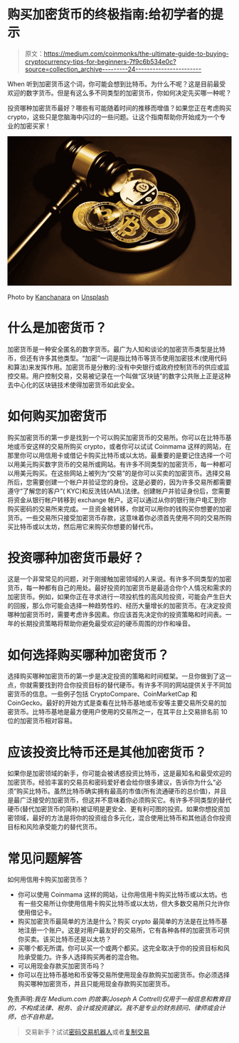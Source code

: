 # 购买加密货币的终极指南:给初学者的提示

> 原文：<https://medium.com/coinmonks/the-ultimate-guide-to-buying-cryptocurrency-tips-for-beginners-7f9c6b534e0c?source=collection_archive---------24----------------------->

‍When 听到加密货币这个词，你可能会想到比特币。为什么不呢？这是目前最受欢迎的数字货币。但是有这么多不同类型的加密货币，你如何决定先买哪一种呢？

投资哪种加密货币最好？哪些有可能随着时间的推移而增值？如果您正在考虑购买 crypto，这些只是您脑海中闪过的一些问题。让这个指南帮助你开始成为一个专业的加密买家！

![](img/c53784fbd33a3c156fb76afd47837109.png)

Photo by [Kanchanara](https://unsplash.com/@kanchanara?utm_source=unsplash&utm_medium=referral&utm_content=creditCopyText) on [Unsplash](https://unsplash.com/s/photos/cryptocurrency?utm_source=unsplash&utm_medium=referral&utm_content=creditCopyText)

# 什么是加密货币？

加密货币是一种安全匿名的数字货币。最广为人知和谈论的加密货币类型是比特币，但还有许多其他类型。“加密”一词是指比特币等货币使用加密技术(使用代码和算法)来发挥作用。加密货币是分散的:没有中央银行或政府控制货币的供应或监控交易。用户控制交易，交易被记录在一个叫做“区块链”的数字公共账上正是这种去中心化的区块链技术使得加密货币如此安全。

# 如何购买加密货币

购买加密货币的第一步是找到一个可以购买加密货币的交易所。你可以在比特币基地或币安这样的交易所购买 crypto，或者你可以试试 Coinmama 这样的网站，在那里你可以用信用卡或借记卡购买比特币或以太坊。最重要的是要记住选择一个可以用美元购买数字货币的交易所或网站。有许多不同类型的加密货币，每一种都可以用美元购买。在这些网站上被列为“交易”的是你可以买卖的加密货币。选择交易所后，您需要创建一个帐户并验证您的身份。这是必要的，因为许多交易所都需要遵守“了解您的客户”( KYC)和反洗钱(AML)法律。创建帐户并验证身份后，您需要将资金从银行帐户转移到 exchange 帐户。这可以通过从你的银行账户电汇到你购买密码的交易所来完成。一旦资金被转移，你就可以用你的钱购买你想要的加密货币。一些交易所只接受加密货币存款，这意味着你必须首先使用不同的交易所购买比特币或以太坊，然后用它来购买你想要的替代币。

# 投资哪种加密货币最好？

这是一个非常常见的问题，对于刚接触加密领域的人来说。有许多不同类型的加密货币，每一种都有自己的用处。最好投资的加密货币是最适合你个人情况和需求的加密货币。例如，如果你正在寻求进行一项投机性的高风险投资，可能会产生巨大的回报，那么你可能会选择一种趋势性的、经历大量增长的加密货币。在决定投资哪种加密货币时，需要考虑许多因素。你应该首先决定你的投资策略和时间表。一年的长期投资策略将帮助你避免最受欢迎的硬币周围的炒作和噪音。

# 如何选择购买哪种加密货币？

选择购买哪种加密货币的第一步是决定投资的策略和时间框架。一旦你做到了这一点，你就需要找到符合你投资目标的替代硬币。有许多不同的网站提供关于不同加密货币的信息。一些例子包括 CryptoCompare、CoinMarketCap 和 CoinGecko。最好的开始方式是查看在比特币基地或币安等主要交易所交易的加密货币。比特币基地是最方便用户使用的交易所之一，在其平台上交易排名前 10 位的加密货币相对容易。

# 应该投资比特币还是其他加密货币？

如果你是加密领域的新手，你可能会被诱惑投资比特币，这是最知名和最受欢迎的加密货币。经验丰富的交易员和密码爱好者会给你很多建议，告诉你为什么“必须”购买比特币。虽然比特币确实拥有最高的市值(所有流通硬币的总价值)，并且是最广泛接受的加密货币，但这并不意味着你必须购买它。有许多不同类型的替代硬币(替代加密货币的简称)被证明是更安全、更有利可图的投资。如果你想投资加密领域，最好的方法是将你的投资组合多元化，混合使用比特币和其他适合你投资目标和风险承受能力的替代货币。

# 常见问题解答

如何用信用卡购买加密货币？

*   你可以使用 Coinmama 这样的网站，让你用信用卡购买比特币或以太坊。也有一些交易所让你使用信用卡购买比特币或以太坊，但大多数交易所只允许你使用借记卡。
*   购买加密货币最简单的方法是什么？购买 crypto 最简单的方法是在比特币基地注册一个账户。这是对用户最友好的交易所，它有各种各样的加密货币可供你买卖。该买比特币还是以太坊？
*   买哪个都无所谓。你可以买一个或两个都买。这完全取决于你的投资目标和风险承受能力。许多人选择购买两者的混合物。
*   可以用现金存款买加密货币吗？
*   你可以在比特币基地和币安等交易所使用现金存款购买加密货币。你必须选择购买哪种加密货币，并且只能用现金存款购买加密货币。

免责声明:*我在 Medium.com 的故事(Joseph A Cottrell)仅用于一般信息和教育目的，不构成法律、税务、会计或投资建议。我不是专业的财务顾问、律师或会计师，也不自称是。*

> 交易新手？试试[密码交易机器人](/coinmonks/crypto-trading-bot-c2ffce8acb2a)或者[复制交易](/coinmonks/top-10-crypto-copy-trading-platforms-for-beginners-d0c37c7d698c)